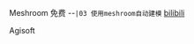 Meshroom 免费 --`|03 使用meshroom自动建模` [bilibili](https://www.bilibili.com/video/BV1yC4y1t7Fq?p=3&t=278)

Agisoft
